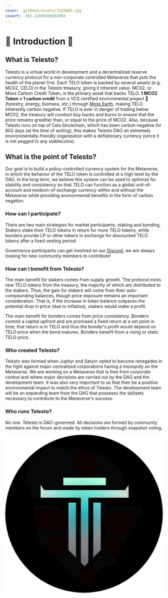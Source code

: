 ```yaml
---
cover: .gitbook/assets/7225605.jpg
coverY: -361.22699386503064
---
```


# 🔱 Introduction 🔱

## What is Telesto?

Telesto is a virtual world in development and a decentralized reserve currency protocol for a non-corporate controlled Metaverse that puts the health of the planet first. Each TELO token is backed by several assets (e.g. MC02, CELO) in the Telesto treasury, giving it inherent value.  MC02, or Moss Carbon Credit Token, is the primary asset that backs TELO. **1 MCO2 Token = 1 carbon credit** from a VCS certified environmental project 🍃 (forestry, energy, biomass, etc.) through [Moss Earth](https://mco2token.moss.earth), making TELO inherently carbon negative. If TELO is ever in danger of trading below MCO2, the treasury will conduct buy backs and burns to ensure that the price remains greather than, or equal to the price of MCO2. Also, because Telesto runs on top of Celo blockchain, which has been carbon negative for 602 days (at the time of writing), this makes Telesto DAO an extremely environmentally-friendly organization with a deflationary currency (since it is not pegged to any stablecoins).&#x20;

## What is the point of Telesto?

Our goal is to build a policy-controlled currency system for the Metaverse, in which the behavior of the TELO token is controlled at a high level by the DAO. In the long term, we believe this system can be used to optimize for stability and consistency so that TELO can function as a global unit-of-account and medium-of-exchange currency within and without the Metaverse while providing environmental benefits in the form of carbon negation.&#x20;

### How can I participate?

There are two main strategies for market participants: staking and bonding. Stakers stake their TELO tokens in return for more TELO tokens, while bonders provide LP or other tokens in exchange for discounted TELO tokens after a fixed vesting period.

Governance participants can get involved on our [Discord](https://discord.gg/tcr3H97fnf), we are always looking for new community members to contribute!

### How can I benefit from Telesto? <a href="#how-can-i-benefit-from-olympus" id="how-can-i-benefit-from-olympus"></a>

The main benefit for stakers comes from supply growth. The protocol mints new TELO tokens from the treasury, the majority of which are distributed to the stakers. Thus, the gain for stakers will come from their auto-compounding balances, though price exposure remains an important consideration. That is, if the increase in token balance outpaces the potential drop in price (due to inflation), stakers would make a profit.

The main benefit for bonders comes from price consistency. Bonders commit a capital upfront and are promised a fixed return at a set point in time; that return is in TELO and thus the bonder's profit would depend on TELO price when the bond matures. Bonders benefit from a rising or static TELO price.

### Who created Telesto? <a href="#who-created-olympus" id="who-created-olympus"></a>

Telesto was formed when Jupityr and Satyrn opted to become renegades in the fight against major centralized corporations having a monopoly on the Metaverse. We are working on a Metaverse that is free from corporate control and where major decisions are carried out by the DAO and the development team. It was also very important to us that their be a positive environmental impact to match the ethos of Telesto. The development team will be an expanding team from the DAO that posseses the skillsets necessary to contribute to the Metaverse's success.

### Who runs Telesto? <a href="#who-runs-olympus" id="who-runs-olympus"></a>

No one. Telesto is DAO-governed. All decisions are formed by community members on the forum and made by token holders through snapshot voting.

![](<.gitbook/assets/ezgif.com-gif-maker (6).gif>)

